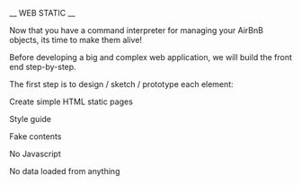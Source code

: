 __ WEB STATIC __ 

Now that you have a command interpreter for managing your AirBnB objects, its time to make them alive!

Before developing a big and complex web application, we will build the front end step-by-step.

The first step is to design / sketch / prototype each element:

Create simple HTML static pages

Style guide

Fake contents

No Javascript

No data loaded from anything